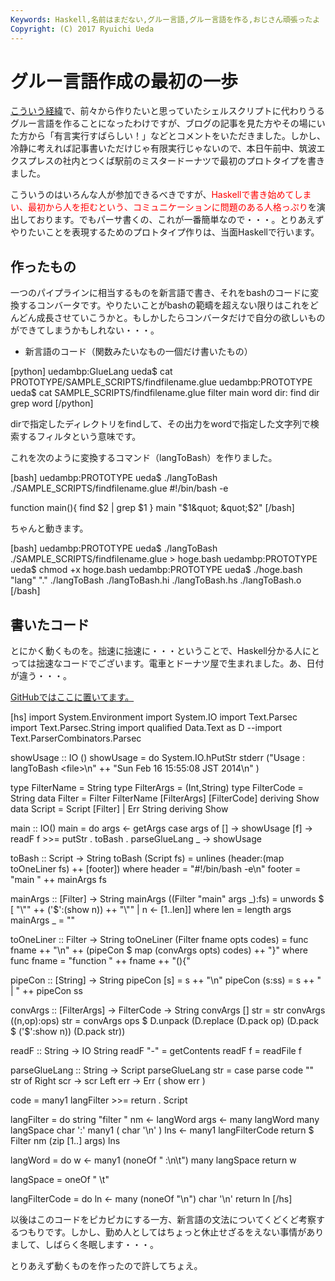 ```yaml
---
Keywords: Haskell,名前はまだない,グルー言語,グルー言語を作る,おじさん頑張ったよ
Copyright: (C) 2017 Ryuichi Ueda
---
```


# <!--:ja-->グルー言語作成の最初の一歩<!--:-->
<!--:ja--><a href="http://blog.ueda.asia/?p=2058" title="36歳の誕生日にグルー言語作る宣言をせざるを得なくなった" target="_blank">こういう経緯</a>で、前々から作りたいと思っていたシェルスクリプトに代わりうるグルー言語を作ることになったわけですが、<!--:--><!--more--><!--:ja-->ブログの記事を見た方やその場にいた方から「有言実行すばらしい！」などとコメントをいただきました。しかし、冷静に考えれば記事書いただけじゃ有限実行じゃないので、本日午前中、筑波エクスプレスの社内とつくば駅前のミスタードーナツで最初のプロトタイプを書きました。

こういうのはいろんな人が参加できるべきですが、<span style="color:red">Haskellで書き始めてしまい、最初から人を拒むという、コミュニケーションに問題のある人格っぷり</span>を演出しております。でもパーサ書くの、これが一番簡単なので・・・。とりあえずやりたいことを表現するためのプロトタイプ作りは、当面Haskellで行います。

<h2>作ったもの</h2>

一つのパイプラインに相当するものを新言語で書き、それをbashのコードに変換するコンバータです。やりたいことがbashの範疇を超えない限りはこれをどんどん成長させていこうかと。もしかしたらコンバータだけで自分の欲しいものができてしまうかもしれない・・・。

<ul>
 <li>新言語のコード（関数みたいなもの一個だけ書いたもの）</li>
</ul>

[python]
uedambp:GlueLang ueda$ cat PROTOTYPE/SAMPLE_SCRIPTS/findfilename.glue 
uedambp:PROTOTYPE ueda$ cat SAMPLE_SCRIPTS/findfilename.glue 
filter main word dir:
	find dir 
	grep word
[/python]

dirで指定したディレクトリをfindして、その出力をwordで指定した文字列で検索するフィルタという意味です。

これを次のように変換するコマンド（langToBash）を作りました。

[bash]
uedambp:PROTOTYPE ueda$ ./langToBash ./SAMPLE_SCRIPTS/findfilename.glue 
#!/bin/bash -e

function main(){
	find $2 | 	grep $1
}
main &quot;$1&quot; &quot;$2&quot;
[/bash]

ちゃんと動きます。

[bash]
uedambp:PROTOTYPE ueda$ ./langToBash ./SAMPLE_SCRIPTS/findfilename.glue &gt; hoge.bash
uedambp:PROTOTYPE ueda$ chmod +x hoge.bash 
uedambp:PROTOTYPE ueda$ ./hoge.bash &quot;lang&quot; &quot;.&quot; 
./langToBash
./langToBash.hi
./langToBash.hs
./langToBash.o
[/bash]


<h2>書いたコード</h2>

とにかく動くものを。拙速に拙速に・・・ということで、Haskell分かる人にとっては拙速なコードでございます。電車とドーナツ屋で生まれました。あ、日付が違う・・・。

<a href="https://github.com/ryuichiueda/GlueLang/tree/develop" target="_blank">GitHubではここに置いてます。</a>

[hs]
import System.Environment
import System.IO
import Text.Parsec
import Text.Parsec.String
import qualified Data.Text as D
--import Text.ParserCombinators.Parsec

showUsage :: IO ()
showUsage = do System.IO.hPutStr stderr
 (&quot;Usage : langToBash &lt;file&gt;\\n&quot; ++
		&quot;Sun Feb 16 15:55:08 JST 2014\\n&quot; )


type FilterName = String
type FilterArgs = (Int,String)
type FilterCode = String
data Filter = Filter FilterName [FilterArgs] [FilterCode] deriving Show
data Script = Script [Filter] | Err String deriving Show

main :: IO()
main = do args &lt;- getArgs
 case args of
 [] -&gt; showUsage
 [f] -&gt; readF f &gt;&gt;= putStr . toBash . parseGlueLang
 _ -&gt; showUsage

toBash :: Script -&gt; String
toBash (Script fs) = unlines (header:(map toOneLiner fs) ++ [footer])
 where header = &quot;#!/bin/bash -e\\n&quot;
 footer = &quot;main &quot; ++ mainArgs fs

mainArgs :: [Filter] -&gt; String
mainArgs ((Filter &quot;main&quot; args _):fs) = unwords $ [ &quot;\\&quot;&quot; ++ ('$':(show n)) ++ &quot;\\&quot;&quot; | n &lt;- [1..len]]
 where len = length args
mainArgs _ = &quot;&quot;

toOneLiner :: Filter -&gt; String
toOneLiner (Filter fname opts codes) = func fname ++ &quot;\\n&quot;
 ++ (pipeCon $ map (convArgs opts) codes) ++ &quot;}&quot;
 where func fname = &quot;function &quot; ++ fname ++ &quot;(){&quot;

pipeCon :: [String] -&gt; String
pipeCon [s] = s ++ &quot;\\n&quot;
pipeCon (s:ss) = s ++ &quot; | &quot; ++ pipeCon ss

convArgs :: [FilterArgs] -&gt; FilterCode -&gt; String
convArgs [] str = str
convArgs ((n,op):ops) str = convArgs ops $ D.unpack (D.replace (D.pack op) (D.pack $ ('$':show n)) (D.pack str))

readF :: String -&gt; IO String
readF &quot;-&quot; = getContents
readF f = readFile f

parseGlueLang :: String -&gt; Script
parseGlueLang str = case parse code &quot;&quot; str of
 Right scr -&gt; scr 
 Left err -&gt; Err ( show err )

code = many1 langFilter &gt;&gt;= return . Script

langFilter = do string &quot;filter &quot;
 nm &lt;- langWord
		args &lt;- many langWord
 many langSpace
 char ':'
 many1 ( char '\\n' )
 lns &lt;- many1 langFilterCode
 return $ Filter nm (zip [1..] args) lns

langWord = do w &lt;- many1 (noneOf &quot; :\\n\\t&quot;)
 many langSpace
 return w

langSpace = oneOf &quot; \\t&quot;

langFilterCode = do ln &lt;- many (noneOf &quot;\\n&quot;)
 char '\\n'
 return ln
[/hs]

以後はこのコードをピカピカにする一方、新言語の文法についてくどくど考察するつもりです。しかし、勤め人としてはちょっと休止せざるをえない事情がありまして、しばらく冬眠します・・・。


とりあえず動くものを作ったので許してちょえ。<!--:-->
